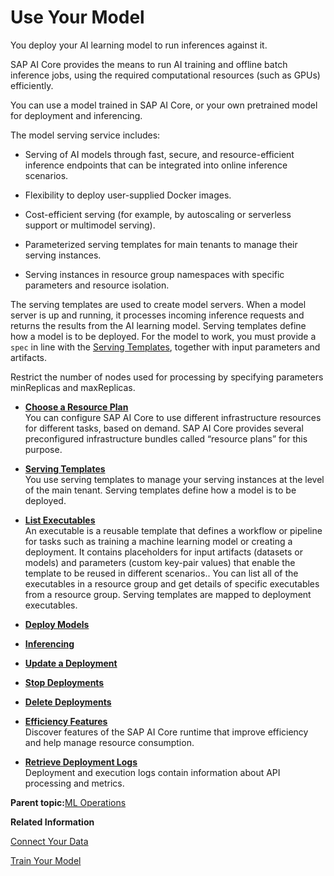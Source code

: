 <!-- loio7f93e8f3f385454e9a69178183a8ecc5 -->

# Use Your Model

You deploy your AI learning model to run inferences against it.

SAP AI Core provides the means to run AI training and offline batch inference jobs, using the required computational resources \(such as GPUs\) efficiently.

You can use a model trained in SAP AI Core, or your own pretrained model for deployment and inferencing.

The model serving service includes:

-   Serving of AI models through fast, secure, and resource-efficient inference endpoints that can be integrated into online inference scenarios.

-   Flexibility to deploy user-supplied Docker images.

-   Cost-efficient serving \(for example, by autoscaling or serverless support or multimodel serving\).

-   Parameterized serving templates for main tenants to manage their serving instances.

-   Serving instances in resource group namespaces with specific parameters and resource isolation.


The serving templates are used to create model servers. When a model server is up and running, it processes incoming inference requests and returns the results from the AI learning model. Serving templates define how a model is to be deployed. For the model to work, you must provide a `spec` in line with the [Serving Templates](serving-templates-20a8667.md), together with input parameters and artifacts.

Restrict the number of nodes used for processing by specifying parameters minReplicas and maxReplicas.

-   **[Choose a Resource Plan](choose-a-resource-plan-abd672f.md "You can configure SAP AI Core to use
		different infrastructure resources for different tasks, based on demand. SAP AI Core provides
		several preconfigured infrastructure bundles called “resource plans” for this
		purpose.")**  
You can configure SAP AI Core to use different infrastructure resources for different tasks, based on demand. SAP AI Core provides several preconfigured infrastructure bundles called “resource plans” for this purpose.
-   **[Serving Templates](serving-templates-20a8667.md "You use serving templates to manage your serving instances at the level of the main
    tenant. Serving templates define how a model is to be deployed.")**  
You use serving templates to manage your serving instances at the level of the main tenant. Serving templates define how a model is to be deployed.
-   **[List Executables](list-executables-6af8e60.md "An executable is a reusable template that defines a workflow or pipeline for tasks
      such as training a machine learning model or creating a deployment. It contains placeholders
      for input artifacts (datasets or models) and parameters (custom key-pair values) that enable
      the template to be reused in different scenarios.. You can list all of the executables in a
      resource group and get details of specific executables from a resource group. Serving
      templates are mapped to deployment executables.")**  
An executable is a reusable template that defines a workflow or pipeline for tasks such as training a machine learning model or creating a deployment. It contains placeholders for input artifacts \(datasets or models\) and parameters \(custom key-pair values\) that enable the template to be reused in different scenarios.. You can list all of the executables in a resource group and get details of specific executables from a resource group. Serving templates are mapped to deployment executables.
-   **[Deploy Models](deploy-models-dd16e8e.md "")**  

-   **[Inferencing](inferencing-e348ecf.md "")**  

-   **[Update a Deployment](update-a-deployment-9789ddd.md "")**  

-   **[Stop Deployments](stop-deployments-b7d2577.md " ")**  

-   **[Delete Deployments](delete-deployments-0193d17.md " ")**  

-   **[Efficiency Features](efficiency-features-9fad26a.md "Discover features of the SAP AI Core runtime that improve efficiency
		and help manage resource consumption.")**  
Discover features of the SAP AI Core runtime that improve efficiency and help manage resource consumption.
-   **[Retrieve Deployment Logs](retrieve-deployment-logs-4c86b88.md "Deployment and execution logs contain information about API
            processing and metrics.")**  
Deployment and execution logs contain information about API processing and metrics.

**Parent topic:**[ML Operations](ml-operations-7f5aa9b.md "This section guides you through the end-to-end AI lifecycle of SAP AI Core.")

**Related Information**  


[Connect Your Data](connect-your-data-9508bdb.md "Use cloud storage with SAP AI Core to store AI assets such as datasets and model files. You use Artifacts in SAP AI Core to reference to your AI Assets.")

[Train Your Model](train-your-model-a9ceb06.md "You execute a training workflow to train your AI learning model.")

